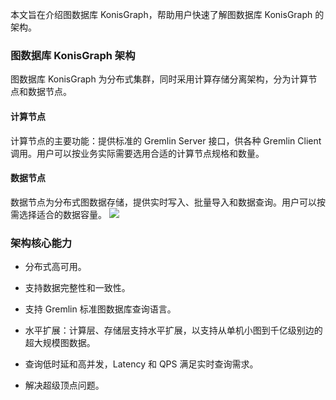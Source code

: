 
本文旨在介绍图数据库 KonisGraph，帮助用户快速了解图数据库 KonisGraph 的架构。

### 图数据库 KonisGraph 架构
图数据库 KonisGraph 为分布式集群，同时采用计算存储分离架构，分为计算节点和数据节点。

#### 计算节点
计算节点的主要功能：提供标准的 Gremlin Server 接口，供各种 Gremlin Client 调用。用户可以按业务实际需要选用合适的计算节点规格和数量。

#### 数据节点
数据节点为分布式图数据存储，提供实时写入、批量导入和数据查询。用户可以按需选择适合的数据容量。
![](https://main.qcloudimg.com/raw/e244f09979d9c71cc2d34047f5259463.png)

### 架构核心能力
- 分布式高可用。
- 支持数据完整性和一致性。
- 支持 Gremlin 标准图数据库查询语言。
- 水平扩展：计算层、存储层支持水平扩展，以支持从单机小图到千亿级别边的超大规模图数据。
- 查询低时延和高并发，Latency 和 QPS 满足实时查询需求。

- 解决超级顶点问题。
